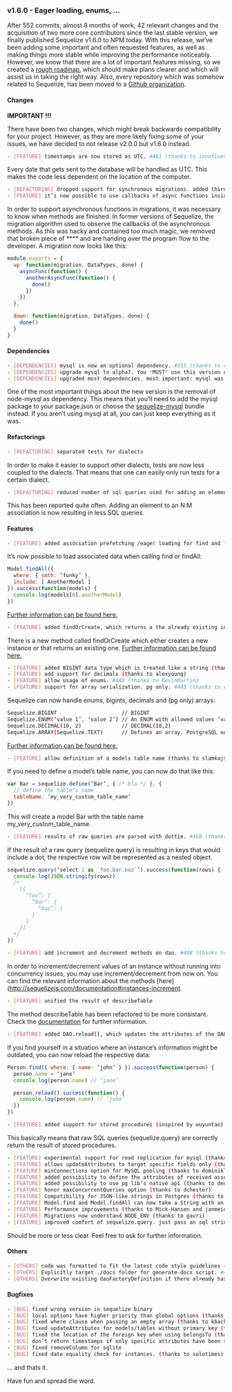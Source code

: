 ### v1.6.0 - Eager loading, enums, ...

After 552 commits, almost 8 months of work, 42 relevant changes and the acquisition of two more core contributors since the last stable version, we finally published Sequelize v1.6.0 to NPM today. With this release, we’ve been adding some important and often requested features, as well as making things more stable while improving the performance noticeably. However, we know that there are a lot of important features missing, so we created a [rough roadmap](https://github.com/sequelize/sequelize#roadmap), which should make plans clearer and which will assist us in taking the right way. Also, every repository which was somehow related to Sequelize, has been moved to a [Github organization](https://github.com/sequelize).

#### Changes

**IMPORTANT !!!**

There have been two changes, which might break backwards compatibility for your project. However, as they are more likely fixing some of your issues, we have decided to not release v2.0.0 but v1.6.0 instead.

```bash
- [FEATURE] timestamps are now stored as UTC. #461 (thanks to innofluence/janmeier)
```

Every date that gets sent to the database will be handled as UTC. This makes the code less dependent on the location of the computer.

```bash
- [REFACTORING] dropped support for synchronous migrations. added third parameter which needs to get called once the migration has been finished. also this adds support for asynchronous actions in migrations.
- [FEATURE] it’s now possible to use callbacks of async functions inside migrations (thanks to mphilpot)
```

In order to support asynchronous functions in migrations, it was necessary to know when methods are finished. In former versions of Sequelize, the migration algorithm used to observe the callbacks of the asynchronous methods. As this was hacky and contained too much magic, we removed that broken piece of **** and are handing over the program flow to the developer. A migration now looks like this:

```js
module.exports = {
  up: function(migration, DataTypes, done) {
    asyncFunc(function() {
      anotherAsyncFunc(function() {
        done()
      })
    })
  },

  down: function(migration, DataTypes, done) {
    done()
  }
}
```

#### Dependencies

```bash
- [DEPENDENCIES] mysql is now an optional dependency. #355 (thanks to clkao)
- [DEPENDENCIES] upgrade mysql to alpha7. You *MUST* use this version or newer for DATETIMEs to work
- [DEPENDENCIES] upgraded most dependencies. most important: mysql was upgraded to 2.0.0-alpha-3
```

One of the most important things about the new version is the removal of node-mysql as dependency. This means that you’ll need to add the mysql package to your package.json or choose the [sequelize-mysql](https://github.com/sequelize/sequelize-mysql) bundle instead. If you aren’t using mysql at all, you can just keep everything as it was.

#### Refactorings

```bash
- [REFACTORING] separated tests for dialects
```

In order to make it easier to support other dialects, tests are now less coupled to the dialects. That means that one can easily only run tests for a certain dialect.

```bash
- [REFACTORING] reduced number of sql queries used for adding an element to a N:M association. #449 (thanks to innofluence/janmeier)
```

This has been reported quite often. Adding an element to an N:M association is now resulting in less SQL queries.

#### Features

```bash
- [FEATURE] added association prefetching /eager loading for find and findAll. #465
```

It’s now possible to load associated data when calling find or findAll:

```js
Model.findAll({
  where: { smth: ‘funky’ },
  include: [ AnotherModel ]
}).success(function(models) {
  console.log(models[0].anotherModel)
})
```

[Further information can be found here.](http://sequelizejs.com/documentation#models-data-retrieval-eager-loading)

```bash
- [FEATURE] added findOrCreate, which returns a the already existing instance or creates one (thanks to eveiga)
```

There is a new method called findOrCreate which either creates a new instance or that returns an existing one. [Further information can be found here.](http://sequelizejs.com/documentation#models-data-retrieval-find-or-create)

```bash
- [FEATURE] added BIGINT data type which is treated like a string (thanks to adamsch1)
- [FEATURE] add support for decimals (thanks to alexyoung)
- [FEATURE] allow usage of enums. #440 (thanks to KevinMartin)
- [FEATURE] support for array serialization. pg only. #443 (thanks to clkao)
```

Sequelize can now handle enums, bigints, decimals and (pg only) arrays:

```bash
Sequelize.BIGINT                     // BIGINT
Sequelize.ENUM(‘value 1’, ‘value 2’) // An ENUM with allowed values ‘value 1’ and ‘value 2’
Sequelize.DECIMAL(10, 2)             // DECIMAL(10,2)
Sequelize.ARRAY(Sequelize.TEXT)      // Defines an array. PostgreSQL only.
```

[Further information can be found here.](http://sequelizejs.com/documentation#models-data-types)

```bash
- [FEATURE] allow definition of a models table name (thanks to slamkajs)
```

If you need to define a model’s table name, you can now do that like this:

```js
var Bar = sequelize.define(‘Bar’, { /* bla */ }, {
  // define the table’s name
  tableName: ‘my_very_custom_table_name’
})
```

This will create a model Bar with the table name my_very_custom_table_name.

```bash
- [FEATURE] results of raw queries are parsed with dottie. #468 (thanks to kozze89)
```

If the result of a raw query (sequelize.query) is resulting in keys that would include a dot, the respective row will be represented as a nested object.

```js
sequelize.query(‘select 1 as `foo.bar.baz`’).success(function(rows) {
  console.log(JSON.stringify(rows))
  /*
    [{
      “foo”: {
        “bar”: {
          “baz”: 1
        }
      }
    }]
  */
})
```

```bash
- [FEATURE] add increment and decrement methods on dao. #408 (thanks to janmeier/innofluence)
```

In order to increment/decrement values of an instance without running into concurrency issues, you may use increment/decrement from now on. You can find the relevant information about the methods [here](http://sequelizejs.com/documentation#instances-increment.

```bash
- [FEATURE] unified the result of describeTable
```

The method describeTable has been refactored to be more consistant. Check the [documentation](http://sequelizejs.com/documentation#migrations-functions-describe-table) for further information.

```bash
- [FEATURE] added DAO.reload(), which updates the attributes of the DAO in-place (as opposed to doing having to do a find() and returning a new model)
```

If you find yourself in a situation where an instance’s information might be outdated, you can now reload the respective data:

```js
Person.find({ where: { name: ‘john’ } }).success(function(person) {
  person.name = ‘jane’
  console.log(person.name) // ‘jane’

  person.reload().success(function() {
    console.log(person.name) // ‘john’
  })
})
```

```bash
- [FEATURE] added support for stored procedures (inspired by wuyuntao)
```

This basically means that raw SQL queries (sequelize.query) are correctly return the result of stored procedures.

```bash
- [FEATURE] experimental support for read replication for mysql (thanks to Janzeh)
- [FEATURE] allows updateAttributes to target specific fields only (thanks to Pasvaz)
- [FEATURE] minConnections option for MySQL pooling (thanks to dominiklessel)
- [FEATURE] added possibility to define the attributes of received associations (thanks to joshm)
- [FEATURE] added possibility to use pg lib’s native api (thanks to denysonique)
- [FEATURE] honor maxConcurrentQueries option (thanks to dchester)
- [FEATURE] Compatibility for JSON-like strings in Postgres (thanks to aslakhellesoy)
- [FEATURE] Model.find and Model.findAll can now take a String with an ID. (thanks to ghernandez345)
- [FEATURE] Performance improvements (thanks to Mick-Hansen and janmeier from innofluence)
- [FEATURE] Migrations now understand NODE_ENV (thanks to gavri)
- [FEATURE] improved comfort of sequelize.query. just pass an sql string to it and wait for the result
```

Should be more or less clear. Feel free to ask for further information.

#### Others

```bash
- [OTHERS] code was formatted to fit the latest code style guidelines (thanks to durango)
- [OTHERS] Explicitly target ./docs folder for generate-docs script. #444 (thanks to carsondarling)
- [OTHERS] Overwrite existing daoFactoryDefinition if there already has been one. (thanks to robraux)
```

#### Bugfixes

```bash
- [BUG] fixed wrong version in sequelize binary
- [BUG] local options have higher priority than global options (thanks to guersam)
- [BUG] fixed where clause when passing an empty array (thanks to kbackowski)
- [BUG] fixed updateAttributes for models/tables without primary key (thanks to durango)
- [BUG] fixed the location of the foreign key when using belongsTo (thanks to ricardograca)
- [BUG] don’t return timestamps if only specific attributes have been seleceted (thanks to ricardograca)
- [BUG] fixed removeColumn for sqlite
- [BUG] fixed date equality check for instances. (thanks to solotimes)
```

… and thats it.

Have fun and spread the word.

